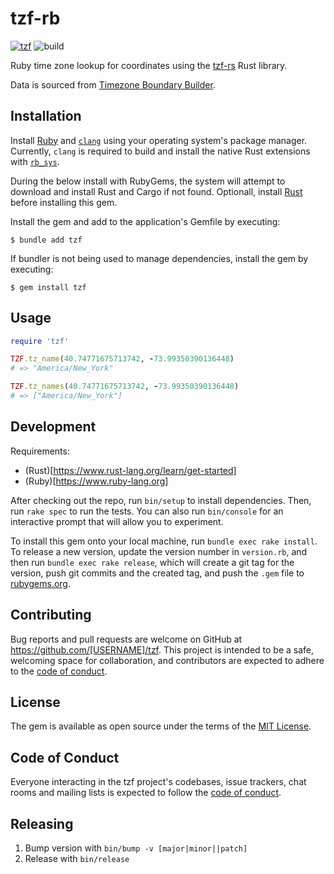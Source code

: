 # tzf-rb

[![tzf](https://badge.fury.io/rb/tzf.svg)](https://badge.fury.io/rb/tzf)
![build](https://github.com/HarlemSquirrel/tzf-rb/actions/workflows/main.yml/badge.svg)

Ruby time zone lookup for coordinates using the [tzf-rs](https://github.com/ringsaturn/tzf-rs) Rust library.

Data is sourced from [Timezone Boundary Builder](https://github.com/evansiroky/timezone-boundary-builder).

## Installation

Install [Ruby](https://www.ruby-lang.org/en/) and [`clang`](https://clang.llvm.org/) using your operating system's package manager. Currently, `clang` is required to build and install the native Rust extensions with [`rb_sys`](https://github.com/oxidize-rb/rb-sys).

During the below install with RubyGems, the system will attempt to download and install Rust and Cargo if not found. Optionall, install [Rust](https://www.rust-lang.org/) before installing this gem.

Install the gem and add to the application's Gemfile by executing:

    $ bundle add tzf

If bundler is not being used to manage dependencies, install the gem by executing:

    $ gem install tzf

## Usage

```rb
require 'tzf'

TZF.tz_name(40.74771675713742, -73.99350390136448)
# => "America/New_York"

TZF.tz_names(40.74771675713742, -73.99350390136448)
# => ["America/New_York"]
```

## Development

Requirements:

- (Rust)[https://www.rust-lang.org/learn/get-started]
- (Ruby)[https://www.ruby-lang.org]

After checking out the repo, run `bin/setup` to install dependencies. Then, run `rake spec` to run the tests. You can also run `bin/console` for an interactive prompt that will allow you to experiment.

To install this gem onto your local machine, run `bundle exec rake install`. To release a new version, update the version number in `version.rb`, and then run `bundle exec rake release`, which will create a git tag for the version, push git commits and the created tag, and push the `.gem` file to [rubygems.org](https://rubygems.org).

## Contributing

Bug reports and pull requests are welcome on GitHub at https://github.com/[USERNAME]/tzf. This project is intended to be a safe, welcoming space for collaboration, and contributors are expected to adhere to the [code of conduct](https://github.com/[USERNAME]/tzf/blob/main/CODE_OF_CONDUCT.md).

## License

The gem is available as open source under the terms of the [MIT License](https://opensource.org/licenses/MIT).

## Code of Conduct

Everyone interacting in the tzf project's codebases, issue trackers, chat rooms and mailing lists is expected to follow the [code of conduct](https://github.com/[USERNAME]/tzf/blob/main/CODE_OF_CONDUCT.md).

## Releasing

1. Bump version with `bin/bump -v [major|minor||patch]`
2. Release with `bin/release`

